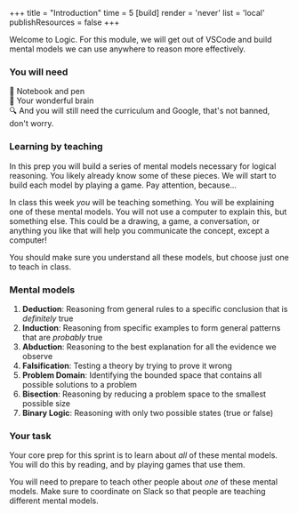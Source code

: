 +++
title = "Introduction"
time = 5
[build]
render = 'never'
list = 'local'
publishResources = false
+++

Welcome to Logic. For this module, we will get out of VSCode and build mental models we can use anywhere to reason more effectively.

### You will need

📓 Notebook and pen  
🧠 Your wonderful brain  
🔍 And you will still need the curriculum and Google, that's not banned, don't worry.

### Learning by teaching

In this prep you will build a series of mental models necessary for logical reasoning. You likely already know some of these pieces. We will start to build each model by playing a game. Pay attention, because...

In class this week _you_ will be teaching something. You will be explaining one of these mental models. You will not use a computer to explain this, but something else. This could be a drawing, a game, a conversation, or anything you like that will help you communicate the concept, except a computer!

You should make sure you understand all these models, but choose just one to teach in class.

### Mental models

1. **Deduction**: Reasoning from general rules to a specific conclusion that is _definitely_ true
1. **Induction**: Reasoning from specific examples to form general patterns that are _probably_ true
1. **Abduction**: Reasoning to the best explanation for all the evidence we observe
1. **Falsification**: Testing a theory by trying to prove it wrong
1. **Problem Domain**: Identifying the bounded space that contains all possible solutions to a problem
1. **Bisection**: Reasoning by reducing a problem space to the smallest possible size
1. **Binary Logic**: Reasoning with only two possible states (true or false)

### Your task

Your core prep for this sprint is to learn about _all_ of these mental models. You will do this by reading, and by playing games that use them.

You will need to prepare to teach other people about _one_ of these mental models. Make sure to coordinate on Slack so that people are teaching different mental models.
